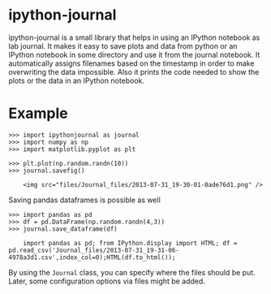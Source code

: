 ipython-journal
===============


ipython-journal is a small library that helps in using an IPython notebook as lab journal. It makes it easy
to save plots and data from python or an IPython notebook in some directory and use it from the journal
notebook. It automatically assigns filenames based on the timestamp in order to make overwriting the data
impossible. Also it prints the code needed to show the plots or the data in an IPython notebook.

Example
=======


    >>> import ipythonjournal as journal
    >>> import numpy as np
    >>> import matplotlib.pyplot as plt

    >>> plt.plot(np.random.randn(10))
    >>> journal.savefig()

        <img src="files/Journal_files/2013-07-31_19-30-01-0ade76d1.png" />
    
Saving pandas dataframes is possible as well

    >>> import pandas as pd
    >>> df = pd.DataFrame(np.random.randn(4,3))
    >>> journal.save_dataframe(df)

        import pandas as pd; from IPython.display import HTML; df = pd.read_csv('Journal_files/2013-07-31_19-31-06-4978a3d1.csv',index_col=0);HTML(df.to_html());

By using the `Journal` class, you can specify where the files should be put. Later, some configuration options via
files might be added.
